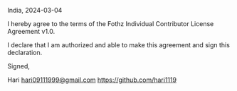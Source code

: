 India, 2024-03-04

I hereby agree to the terms of the Fothz Individual Contributor License
Agreement v1.0.

I declare that I am authorized and able to make this agreement and sign this
declaration.

Signed,

Hari hari09111999@gmail.com https://github.com/hari1119
